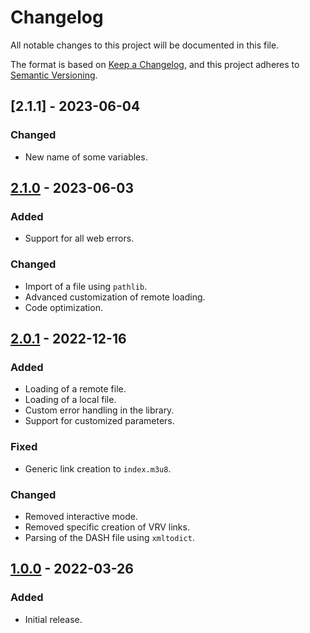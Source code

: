 # Changelog

All notable changes to this project will be documented in this file.

The format is based on [Keep a Changelog](https://keepachangelog.com/en/1.0.0/), and this project adheres
to [Semantic Versioning](https://semver.org/spec/v2.0.0.html).

## [2.1.1] - 2023-06-04

### Changed

- New name of some variables.

## [2.1.0] - 2023-06-03

### Added

- Support for all web errors.

### Changed

- Import of a file using `pathlib`.
- Advanced customization of remote loading.
- Code optimization.

## [2.0.1] - 2022-12-16

### Added

- Loading of a remote file.
- Loading of a local file.
- Custom error handling in the library.
- Support for customized parameters.

### Fixed

- Generic link creation to `index.m3u8`.

### Changed

- Removed interactive mode.
- Removed specific creation of VRV links.
- Parsing of the DASH file using `xmltodict`.

## [1.0.0] - 2022-03-26

### Added

- Initial release.

[2.1.0]: https://github.com/hyugogirubato/pybinance/releases/tag/v2.1.1
[2.1.0]: https://github.com/hyugogirubato/pybinance/releases/tag/v2.1.0
[2.0.1]: https://github.com/hyugogirubato/pybinance/releases/tag/v2.0.1
[1.0.0]: https://github.com/hyugogirubato/pybinance/releases/tag/v1.0.0
